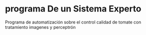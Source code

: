 # programa De un Sistema Experto
Programa de automatización sobre el control calidad de tomate con tratamiento imagenes y perceptrón


